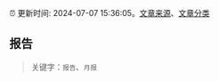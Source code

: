:alarm_clock: 更新时间: 2024-07-07 15:36:05。[文章来源](/README.md)、[文章分类](/TAGS.md)

## 报告


> 关键字：`报告`、`月报`



